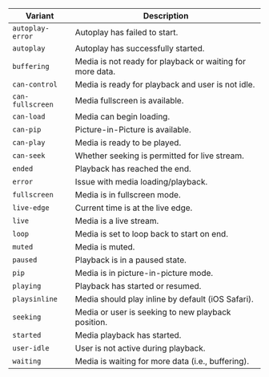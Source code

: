 | Variant          | Description                                               |
| ---------------- | --------------------------------------------------------- |
| `autoplay-error` | Autoplay has failed to start.                             |
| `autoplay`       | Autoplay has successfully started.                        |
| `buffering`      | Media is not ready for playback or waiting for more data. |
| `can-control`    | Media is ready for playback and user is not idle.         |
| `can-fullscreen` | Media fullscreen is available.                            |
| `can-load`       | Media can begin loading.                                  |
| `can-pip`        | Picture-in-Picture is available.                          |
| `can-play`       | Media is ready to be played.                              |
| `can-seek`       | Whether seeking is permitted for live stream.             |
| `ended`          | Playback has reached the end.                             |
| `error`          | Issue with media loading/playback.                        |
| `fullscreen`     | Media is in fullscreen mode.                              |
| `live-edge`      | Current time is at the live edge.                         |
| `live`           | Media is a live stream.                                   |
| `loop`           | Media is set to loop back to start on end.                |
| `muted`          | Media is muted.                                           |
| `paused`         | Playback is in a paused state.                            |
| `pip`            | Media is in picture-in-picture mode.                      |
| `playing`        | Playback has started or resumed.                          |
| `playsinline`    | Media should play inline by default (iOS Safari).         |
| `seeking`        | Media or user is seeking to new playback position.        |
| `started`        | Media playback has started.                               |
| `user-idle`      | User is not active during playback.                       |
| `waiting`        | Media is waiting for more data (i.e., buffering).         |
